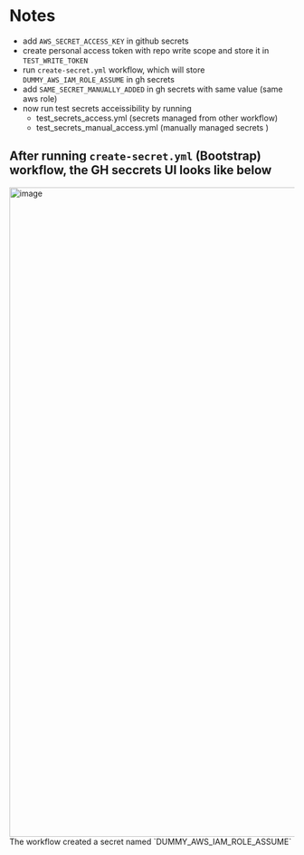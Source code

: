 # Notes

- add `AWS_SECRET_ACCESS_KEY` in github secrets
- create personal access token with repo write scope and store it in `TEST_WRITE_TOKEN`
- run `create-secret.yml` workflow, which will store `DUMMY_AWS_IAM_ROLE_ASSUME` in gh secrets
- add `SAME_SECRET_MANUALLY_ADDED` in gh secrets with same value (same aws role)
- now run test secrets acceissibility by running
    - test_secrets_access.yml (secrets managed from other workflow)
    - test_secrets_manual_access.yml (manually managed secrets )

## After running `create-secret.yml` (Bootstrap) workflow, the GH seccrets UI looks like below

<img width="1146" alt="image" src="https://user-images.githubusercontent.com/15211916/180464979-a1613109-2818-4328-bd40-e97a77ae3440.png">
The workflow created a secret named `DUMMY_AWS_IAM_ROLE_ASSUME`
